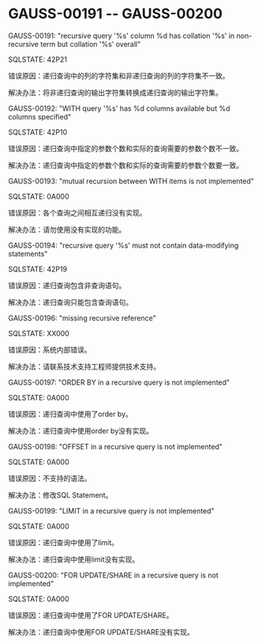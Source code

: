 # GAUSS-00191 -- GAUSS-00200<a name="ZH-CN_TOPIC_0302073072"></a>

GAUSS-00191: "recursive query '%s' column %d has collation '%s' in non-recursive term but collation '%s' overall"

SQLSTATE: 42P21

错误原因：递归查询中的列的字符集和非递归查询的列的字符集不一致。

解决办法：将非递归查询的输出字符集转换成递归查询的输出字符集。

GAUSS-00192: "WITH query '%s' has %d columns available but %d columns specified"

SQLSTATE: 42P10

错误原因：递归查询中指定的参数个数和实际的查询需要的参数个数不一致。

解决办法：递归查询中指定的参数个数和实际的查询需要的参数个数要一致。

GAUSS-00193: "mutual recursion between WITH items is not implemented"

SQLSTATE: 0A000

错误原因：各个查询之间相互递归没有实现。

解决办法：请勿使用没有实现的功能。

GAUSS-00194: "recursive query '%s' must not contain data-modifying statements"

SQLSTATE: 42P19

错误原因：递归查询包含非查询语句。

解决办法：递归查询只能包含查询语句。

GAUSS-00196: "missing recursive reference"

SQLSTATE: XX000

错误原因：系统内部错误。

解决办法：请联系技术支持工程师提供技术支持。

GAUSS-00197: "ORDER BY in a recursive query is not implemented"

SQLSTATE: 0A000

错误原因：递归查询中使用了order by。

解决办法：递归查询中使用order by没有实现。

GAUSS-00198: "OFFSET in a recursive query is not implemented"

SQLSTATE: 0A000

错误原因：不支持的语法。

解决办法：修改SQL Statement。

GAUSS-00199: "LIMIT in a recursive query is not implemented"

SQLSTATE: 0A000

错误原因：递归查询中使用了limit。

解决办法：递归查询中使用limit没有实现。

GAUSS-00200: "FOR UPDATE/SHARE in a recursive query is not implemented"

SQLSTATE: 0A000

错误原因：递归查询中使用了FOR UPDATE/SHARE。

解决办法：递归查询中使用FOR UPDATE/SHARE没有实现。

